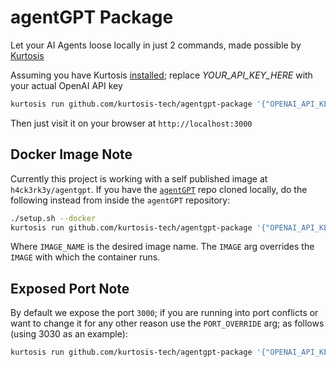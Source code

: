 # agentGPT Package

Let your AI Agents loose locally in just 2 commands, made possible by [Kurtosis](https://github.com/kurtosis-tech/kurtosis)

Assuming you have Kurtosis [installed](https://docs.kurtosis.com/install/); replace _YOUR_API_KEY_HERE_ with your actual OpenAI API key

```bash
kurtosis run github.com/kurtosis-tech/agentgpt-package '{"OPENAI_API_KEY": "YOUR_API_KEY_HERE"}'
```

Then just visit it on your browser at `http://localhost:3000`

## Docker Image Note

Currently this project is working with a self published image at `h4ck3rk3y/agentgpt`. If you have the [`agentGPT`](https://github.com/reworkd/AgentGPT) repo cloned locally, do the following instead from inside the `agentGPT` repository:

```bash
./setup.sh --docker
kurtosis run github.com/kurtosis-tech/agentgpt-package '{"OPENAI_API_KEY": "YOUR_API_KEY_HERE", "IMAGE": "IMAGE_NAME"}'
```

Where `IMAGE_NAME` is the desired image name. The `IMAGE` arg overrides the `IMAGE` with which the container runs.


## Exposed Port Note

By default we expose the port `3000`; if you are running into port conflicts or want to change it for any other reason use the `PORT_OVERRIDE` arg; as follows (using 3030 as an example):

```bash
kurtosis run github.com/kurtosis-tech/agentgpt-package '{"OPENAI_API_KEY": "YOUR_API_KEY_HERE", "PORT_OVERRIDE": 3030}'
```
